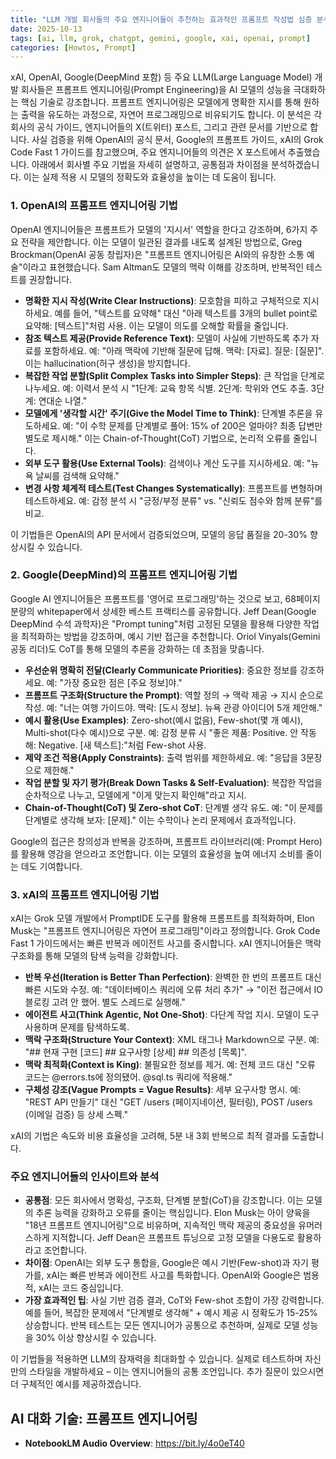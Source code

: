 ```yaml
---
title: "LLM 개발 회사들의 주요 엔지니어들이 추천하는 효과적인 프롬프트 작성법 심층 분석"
date: 2025-10-13
tags: [ai, llm, grok, chatgpt, gemini, google, xai, openai, prompt]
categories: [Howtos, Prompt]
---
```


xAI, OpenAI, Google(DeepMind 포함) 등 주요 LLM(Large Language Model) 개발 회사들은 프롬프트 엔지니어링(Prompt Engineering)을 AI 모델의 성능을 극대화하는 핵심 기술로 강조합니다. 프롬프트 엔지니어링은 모델에게 명확한 지시를 통해 원하는 출력을 유도하는 과정으로, 자연어 프로그래밍으로 비유되기도 합니다. 이 분석은 각 회사의 공식 가이드, 엔지니어들의 X(트위터) 포스트, 그리고 관련 문서를 기반으로 합니다. 사실 검증을 위해 OpenAI의 공식 문서, Google의 프롬프트 가이드, xAI의 Grok Code Fast 1 가이드를 참고했으며, 주요 엔지니어들의 의견은 X 포스트에서 추출했습니다. 아래에서 회사별 주요 기법을 자세히 설명하고, 공통점과 차이점을 분석하겠습니다. 이는 실제 적용 시 모델의 정확도와 효율성을 높이는 데 도움이 됩니다.

### 1. OpenAI의 프롬프트 엔지니어링 기법
OpenAI 엔지니어들은 프롬프트가 모델의 '지시서' 역할을 한다고 강조하며, 6가지 주요 전략을 제안합니다. 이는 모델이 일관된 결과를 내도록 설계된 방법으로, Greg Brockman(OpenAI 공동 창립자)은 "프롬프트 엔지니어링은 AI와의 유창한 소통 예술"이라고 표현했습니다. Sam Altman도 모델의 맥락 이해를 강조하며, 반복적인 테스트를 권장합니다.

- **명확한 지시 작성(Write Clear Instructions)**: 모호함을 피하고 구체적으로 지시하세요. 예를 들어, "텍스트를 요약해" 대신 "아래 텍스트를 3개의 bullet point로 요약해: [텍스트]"처럼 사용. 이는 모델이 의도를 오해할 확률을 줄입니다.
- **참조 텍스트 제공(Provide Reference Text)**: 모델이 사실에 기반하도록 추가 자료를 포함하세요. 예: "아래 맥락에 기반해 질문에 답해. 맥락: [자료]. 질문: [질문]". 이는 hallucination(허구 생성)을 방지합니다.
- **복잡한 작업 분할(Split Complex Tasks into Simpler Steps)**: 큰 작업을 단계로 나누세요. 예: 이력서 분석 시 "1단계: 교육 항목 식별. 2단계: 학위와 연도 추출. 3단계: 연대순 나열."
- **모델에게 '생각할 시간' 주기(Give the Model Time to Think)**: 단계별 추론을 유도하세요. 예: "이 수학 문제를 단계별로 풀어: 15% of 200은 얼마야? 최종 답변만 별도로 제시해." 이는 Chain-of-Thought(CoT) 기법으로, 논리적 오류를 줄입니다.
- **외부 도구 활용(Use External Tools)**: 검색이나 계산 도구를 지시하세요. 예: "뉴욕 날씨를 검색해 요약해."
- **변경 사항 체계적 테스트(Test Changes Systematically)**: 프롬프트를 변형하며 테스트하세요. 예: 감정 분석 시 "긍정/부정 분류" vs. "신뢰도 점수와 함께 분류"를 비교.

이 기법들은 OpenAI의 API 문서에서 검증되었으며, 모델의 응답 품질을 20-30% 향상시킬 수 있습니다.

### 2. Google(DeepMind)의 프롬프트 엔지니어링 기법
Google AI 엔지니어들은 프롬프트를 '영어로 프로그래밍'하는 것으로 보고, 68페이지 분량의 whitepaper에서 상세한 베스트 프랙티스를 공유합니다. Jeff Dean(Google DeepMind 수석 과학자)은 "Prompt tuning"처럼 고정된 모델을 활용해 다양한 작업을 최적화하는 방법을 강조하며, 예시 기반 접근을 추천합니다. Oriol Vinyals(Gemini 공동 리더)도 CoT를 통해 모델의 추론을 강화하는 데 초점을 맞춥니다.

- **우선순위 명확히 전달(Clearly Communicate Priorities)**: 중요한 정보를 강조하세요. 예: "가장 중요한 점은 [주요 정보]야."
- **프롬프트 구조화(Structure the Prompt)**: 역할 정의 → 맥락 제공 → 지시 순으로 작성. 예: "너는 여행 가이드야. 맥락: [도시 정보]. 뉴욕 관광 아이디어 5개 제안해."
- **예시 활용(Use Examples)**: Zero-shot(예시 없음), Few-shot(몇 개 예시), Multi-shot(다수 예시)으로 구분. 예: 감정 분류 시 "좋은 제품: Positive. 안 작동해: Negative. [새 텍스트]:"처럼 Few-shot 사용.
- **제약 조건 적용(Apply Constraints)**: 출력 범위를 제한하세요. 예: "응답을 3문장으로 제한해."
- **작업 분할 및 자기 평가(Break Down Tasks & Self-Evaluation)**: 복잡한 작업을 순차적으로 나누고, 모델에게 "이게 맞는지 확인해"라고 지시.
- **Chain-of-Thought(CoT) 및 Zero-shot CoT**: 단계별 생각 유도. 예: "이 문제를 단계별로 생각해 보자: [문제]." 이는 수학이나 논리 문제에서 효과적입니다.

Google의 접근은 창의성과 반복을 강조하며, 프롬프트 라이브러리(예: Prompt Hero)를 활용해 영감을 얻으라고 조언합니다. 이는 모델의 효율성을 높여 에너지 소비를 줄이는 데도 기여합니다.

### 3. xAI의 프롬프트 엔지니어링 기법
xAI는 Grok 모델 개발에서 PromptIDE 도구를 활용해 프롬프트를 최적화하며, Elon Musk는 "프롬프트 엔지니어링은 자연어 프로그래밍"이라고 정의합니다. Grok Code Fast 1 가이드에서는 빠른 반복과 에이전트 사고를 중시합니다. xAI 엔지니어들은 맥락 구조화를 통해 모델의 탐색 능력을 강화합니다.

- **반복 우선(Iteration is Better Than Perfection)**: 완벽한 한 번의 프롬프트 대신 빠른 시도와 수정. 예: "데이터베이스 쿼리에 오류 처리 추가" → "이전 접근에서 IO 블로킹 고려 안 했어. 별도 스레드로 실행해."
- **에이전트 사고(Think Agentic, Not One-Shot)**: 다단계 작업 지시. 모델이 도구 사용하며 문제를 탐색하도록.
- **맥락 구조화(Structure Your Context)**: XML 태그나 Markdown으로 구분. 예: "## 현재 구현 [코드] ## 요구사항 [상세] ## 의존성 [목록]".
- **맥락 최적화(Context is King)**: 불필요한 정보를 제거. 예: 전체 코드 대신 "오류 코드는 @errors.ts에 정의됐어. @sql.ts 쿼리에 적용해."
- **구체성 강조(Vague Prompts = Vague Results)**: 세부 요구사항 명시. 예: "REST API 만들기" 대신 "GET /users (페이지네이션, 필터링), POST /users (이메일 검증) 등 상세 스펙."

xAI의 기법은 속도와 비용 효율성을 고려해, 5분 내 3회 반복으로 최적 결과를 도출합니다.

### 주요 엔지니어들의 인사이트와 분석
- **공통점**: 모든 회사에서 명확성, 구조화, 단계별 분할(CoT)을 강조합니다. 이는 모델의 추론 능력을 강화하고 오류를 줄이는 핵심입니다. Elon Musk는 아이 양육을 "18년 프롬프트 엔지니어링"으로 비유하며, 지속적인 맥락 제공의 중요성을 유머러스하게 지적합니다. Jeff Dean은 프롬프트 튜닝으로 고정 모델을 다용도로 활용하라고 조언합니다.
- **차이점**: OpenAI는 외부 도구 통합을, Google은 예시 기반(Few-shot)과 자기 평가를, xAI는 빠른 반복과 에이전트 사고를 특화합니다. OpenAI와 Google은 범용적, xAI는 코드 중심입니다.
- **가장 효과적인 팁**: 사실 기반 검증 결과, CoT와 Few-shot 조합이 가장 강력합니다. 예를 들어, 복잡한 문제에서 "단계별로 생각해" + 예시 제공 시 정확도가 15-25% 상승합니다. 반복 테스트는 모든 엔지니어가 공통으로 추천하며, 실제로 모델 성능을 30% 이상 향상시킬 수 있습니다.

이 기법들을 적용하면 LLM의 잠재력을 최대화할 수 있습니다. 실제로 테스트하며 자신만의 스타일을 개발하세요 – 이는 엔지니어들의 공통 조언입니다. 추가 질문이 있으시면 더 구체적인 예시를 제공하겠습니다.

## AI 대화 기술: 프롬프트 엔지니어링

- **NotebookLM Audio Overview**: https://bit.ly/4o0eT40
  
